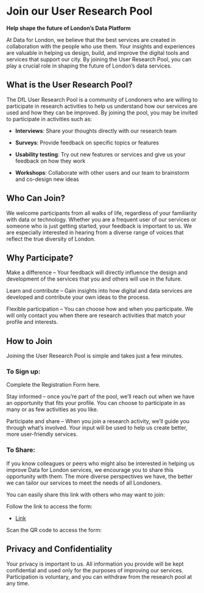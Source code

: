 # Join our User Research Pool

**Help shape the future of London’s Data Platform**

At Data for London, we believe that the best services are created in collaboration with the people who use them. Your insights and experiences are valuable in helping us design, build, and improve the digital tools and services that support our city. By joining the User Research Pool, you can play a crucial role in shaping the future of London’s data services.

## What is the User Research Pool?

The DfL User Research Pool is a community of Londoners who are willing to participate in research activities to help us understand how our services are used and how they can be improved. By joining the pool, you may be invited to participate in activities such as:

- **Interviews**: Share your thoughts directly with our research team

- **Surveys**: Provide feedback on specific topics or features

- **Usability testing**: Try out new features or services and give us your feedback on how they work

- **Workshops**: Collaborate with other users and our team to brainstorm and co-design new ideas

## Who Can Join?

We welcome participants from all walks of life, regardless of your familiarity with data or technology. Whether you are a frequent user of our services or someone who is just getting started, your feedback is important to us. We are especially interested in hearing from a diverse range of voices that reflect the true diversity of London.

## Why Participate?

Make a difference – Your feedback will directly influence the design and development of the services that you and others will use in the future.

Learn and contribute – Gain insights into how digital and data services are developed and contribute your own ideas to the process.

Flexible participation – You can choose how and when you participate. We will only contact you when there are research activities that match your profile and interests.

## How to Join

Joining the User Research Pool is simple and takes just a few minutes.

### To Sign up:

Complete the Registration Form here.

Stay informed – once you’re part of the pool, we’ll reach out when we have an opportunity that fits your profile. You can choose to participate in as many or as few activities as you like.

Participate and share – When you join a research activity, we’ll guide you through what’s involved. Your input will be used to help us create better, more user-friendly services.

### To Share:

If you know colleagues or peers who might also be interested in helping us improve Data for London services, we encourage you to share this opportunity with them. The more diverse perspectives we have, the better we can tailor our services to meet the needs of all Londoners.

You can easily share this link with others who may want to join:

Follow the link to access the form:

- [Link](/form)

Scan the QR code to access the form:

## Privacy and Confidentiality

Your privacy is important to us. All information you provide will be kept confidential and used only for the purposes of improving our services. Participation is voluntary, and you can withdraw from the research pool at any time.
